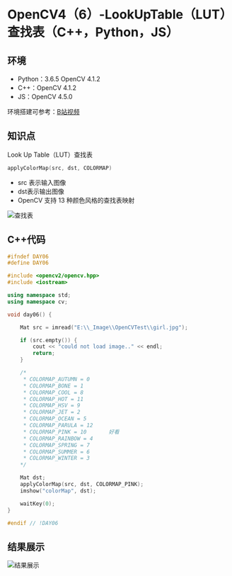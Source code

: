 # OpenCV4（6）-LookUpTable（LUT）查找表（C++，Python，JS）

## 环境
* Python：3.6.5 OpenCV 4.1.2
* C++：OpenCV 4.1.2
* JS：OpenCV 4.5.0

环境搭建可参考：[B站视频](http://space.bilibili.com/365916694/#/)

## 知识点
Look Up Table（LUT）查找表
```c
applyColorMap(src, dst, COLORMAP)
```
- src 表示输入图像
- dst表示输出图像
- OpenCV 支持 13 种颜色风格的查找表映射

![查找表](https://cdn.jsdelivr.net/gh/ylsislove/image-home/test/20201112235120.png)

## C++代码
```c++
#ifndef DAY06
#define DAY06

#include <opencv2/opencv.hpp>
#include <iostream>

using namespace std;
using namespace cv;

void day06() {

	Mat src = imread("E:\\_Image\\OpenCVTest\\girl.jpg");

	if (src.empty()) {
		cout << "could not load image.." << endl;
		return;
	}

	/*
	 * COLORMAP_AUTUMN = 0
	 * COLORMAP_BONE = 1
	 * COLORMAP_COOL = 8
	 * COLORMAP_HOT = 11
	 * COLORMAP_HSV = 9
	 * COLORMAP_JET = 2
	 * COLORMAP_OCEAN = 5
	 * COLORMAP_PARULA = 12
	 * COLORMAP_PINK = 10		好看
	 * COLORMAP_RAINBOW = 4
	 * COLORMAP_SPRING = 7
	 * COLORMAP_SUMMER = 6
	 * COLORMAP_WINTER = 3
	*/

	Mat dst;
	applyColorMap(src, dst, COLORMAP_PINK);
	imshow("colorMap", dst);

	waitKey(0);
}

#endif // !DAY06
```

## 结果展示
![结果展示](https://cdn.jsdelivr.net/gh/ylsislove/image-home/test/20201112235813.png)